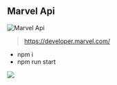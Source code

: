 ## Marvel Api

![Marvel Api](https://media.giphy.com/media/3GnKKEw2v7bXi/giphy.gif)
>https://developer.marvel.com/

- npm i
- npm run start

![](https://media.giphy.com/media/aR6JyO12RkwE5P7lxb/giphy.gif)
